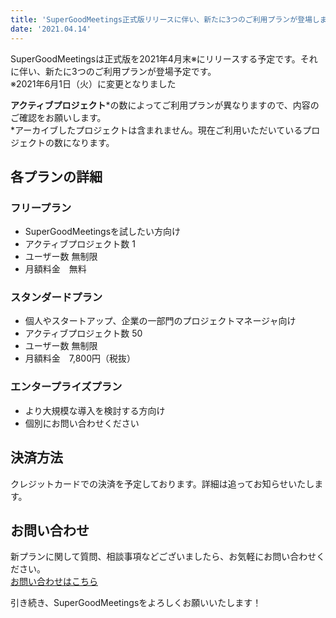 ```yaml
---
title: 'SuperGoodMeetings正式版リリースに伴い、新たに3つのご利用プランが登場します！'
date: '2021.04.14'
---
```


SuperGoodMeetingsは正式版を2021年4月末※にリリースする予定です。それに伴い、新たに3つのご利用プランが登場予定です。  
※2021年6月1日（火）に変更となりました

**アクティブプロジェクト***の数によってご利用プランが異なりますので、内容のご確認をお願いします。  
*アーカイブしたプロジェクトは含まれません。現在ご利用いただいているプロジェクトの数になります。
  
## 各プランの詳細  

### フリープラン
- SuperGoodMeetingsを試したい方向け
- アクティブプロジェクト数 1
- ユーザー数 無制限
- 月額料金　無料  

### スタンダードプラン
- 個人やスタートアップ、企業の一部門のプロジェクトマネージャ向け
- アクティブプロジェクト数 50
- ユーザー数 無制限
- 月額料金　7,800円（税抜）  

### エンタープライズプラン
- より大規模な導入を検討する方向け
- 個別にお問い合わせください  
  
## 決済方法  
クレジットカードでの決済を予定しております。詳細は追ってお知らせいたします。  
  
## お問い合わせ  
新プランに関して質問、相談事項などございましたら、お気軽にお問い合わせください。  
[お問い合わせはこちら](https://docs.google.com/forms/d/e/1FAIpQLScCyzYCVpWlBvP6wIDY8_RiWEb5zFt2GHzIB4Jvi8ccWkm9Gw/viewform)  

引き続き、SuperGoodMeetingsをよろしくお願いいたします！
